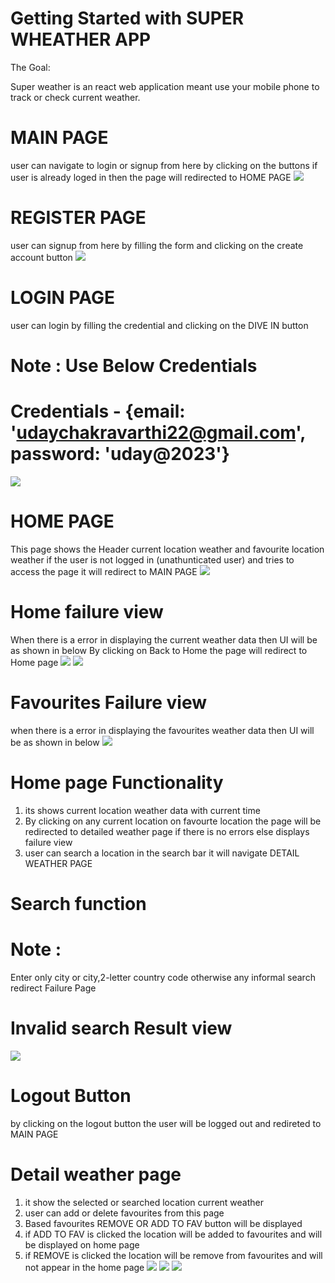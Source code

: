 # Getting Started with SUPER WHEATHER APP

The Goal:

Super weather is an react web application meant use your mobile phone to track or check current weather.

# MAIN PAGE
user can navigate to login or signup from here by clicking on the buttons
if user is already loged in then the page will redirected to HOME PAGE
![](https://res.cloudinary.com/dieyyopcy/image/upload/v1684046182/mainpage-sm_pyjjbn.png)

# REGISTER PAGE
user can signup from here by filling the form and clicking on the create account button
![](https://res.cloudinary.com/dieyyopcy/image/upload/v1684046226/singuppage-sm_wt9d7l.png)

# LOGIN PAGE
user can login by filling the credential and clicking on the DIVE IN button
# Note : Use Below Credentials
# Credentials - {email: 'udaychakravarthi22@gmail.com', password: 'uday@2023'}

 ![](https://res.cloudinary.com/dieyyopcy/image/upload/v1684046200/login-sm_f5svb2.png)

# HOME PAGE
 This page shows the Header current location weather and favourite location weather
 if the user is not logged in (unathunticated user) and tries to access the page it will redirect to MAIN PAGE
 ![](https://res.cloudinary.com/dieyyopcy/image/upload/v1684044398/homesuccess-lg_h07aqg.png)

 # Home failure view
 When there is a error in displaying the current weather data then UI will be as shown in below
 By clicking on Back to Home the page will redirect to Home page
 ![](https://res.cloudinary.com/dieyyopcy/image/upload/v1684042696/failureview-sm_nunoax.png)
 ![](https://res.cloudinary.com/dieyyopcy/image/upload/v1684043019/failureview-lg_wakylo.png)
 
 # Favourites Failure view
 when there is a error in displaying the favourites weather data then UI will be as shown in below
 ![](https://res.cloudinary.com/dieyyopcy/image/upload/v1684041808/favfailure-lg_jvpsmi.png)
 
 # Home page Functionality

 1. its shows current location weather data with current time 
 2. By clicking on any current location on favourte location the page will be redirected to detailed weather page if there is no errors 
    else displays failure view
 3. user can search a location in the search bar it will navigate DETAIL WEATHER PAGE

 # Search function
 # Note : 
   Enter only city or city,2-letter country code 
   otherwise any informal search redirect Failure Page
 # Invalid search Result view 
 ![](https://res.cloudinary.com/dieyyopcy/image/upload/v1684045602/searchview-fail-lg_xqswiv.png)

 # Logout Button 

 by clicking on the logout button the user will be logged out and redireted to MAIN PAGE

# Detail weather page
1. it show the selected or searched location current weather
2. user can add or delete favourites from this page 
3. Based favourites REMOVE OR ADD TO FAV button will be displayed
4. if ADD TO FAV is clicked the location will be added to favourites and will be displayed on home page
5. if REMOVE is clicked the location will be remove from favourites and will not appear in the home page
![](https://res.cloudinary.com/dieyyopcy/image/upload/v1684045634/searchview-sm_s1qtyd.png)
![](https://res.cloudinary.com/dieyyopcy/image/upload/v1684044671/detailview-sm_rkzwfi.png)
![](https://res.cloudinary.com/dieyyopcy/image/upload/v1684045618/searchview-lg_vhz0pc.png)